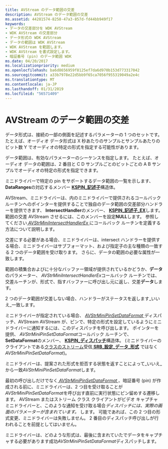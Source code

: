 ```yaml
---
title: AVStream のデータ範囲の交差
description: AVStream のデータ範囲の交差
ms.assetid: 44281574-8258-47a3-857d-fd44bb949f17
keywords:
- データの交差部分を WDK AVStream
- WDK AVStream の交差部分
- データ形式の WDK AVStream
- データの範囲は WDK AVStream
- WDK AVStream を範囲します。
- WDK AVStream を書式設定します。
- 暗証番号 (pin) のデータ範囲 WDK
ms.date: 04/20/2017
ms.localizationpriority: medium
ms.openlocfilehash: ba6d8656959f8125ef7da6d970b153d773317042
ms.sourcegitcommit: a33b7978e22d5bb9f65ca7056f955319049a2e4c
ms.translationtype: MT
ms.contentlocale: ja-JP
ms.lasthandoff: 01/31/2019
ms.locfileid: "56571409"
---
```

# <a name="data-range-intersections-in-avstream"></a>AVStream のデータ範囲の交差





データ形式は、接続の一部の側面を記述するパラメーターの 1 つのセットです。 たとえば、オーディオ データ形式は X 秒あたりのサンプルとサンプルあたりのビット数 Y でオーディオの特定の形式を指定する可能性があります。

データ範囲は、有効なパラメーターのシーケンスを指定します。 たとえば、オーディオ データの範囲は、2 番目と C D サンプルごとのビットごとの A B サンプルでオーディオの特定の形式を指定できます。

ミニドライバーで特定の pin をサポートするデータ範囲の一覧を示します、 **DataRanges**の対応するメンバー [ **KSPIN\_記述子**](https://msdn.microsoft.com/library/windows/hardware/ff563533)構造体。

AVStream、ミニドライバーは、内のミニドライバーで提供されるコールバック ルーチンへのポインターを提供することで独自のデータ範囲の交差部分ハンドラーを提供できます、 **IntersectHandler**のメンバー、 [ **KSPIN\_記述子\_EX**](https://msdn.microsoft.com/library/windows/hardware/ff563534)します。 範囲の交差 AVStream させるには、このメンバーを設定**NULL**します。 参照してください[ *AVStrMiniIntersectHandlerEx* ](https://msdn.microsoft.com/library/windows/hardware/ff556326)にコールバック ルーチンを定義する方法について説明します。

交差にする必要がある場合、ミニドライバーは、intersect ハンドラーを提供する場合、ミニドライバーはサブフォーマット、および指定子の主な種類の一致する 2 つのデータ範囲を受け取ります。 さらに、データの範囲の必要な属性が一致します。

範囲の積集合およびに十分なバッファー領域が提供されているかどうか、**データ**のパラメーター、 *AVStrMiniIntersectHandlerEx*コールバック ルーチンでは、交差ルーチンが、形式で、指すバッファーに呼び出し元に返し、交差**データ**します。

2 つのデータ範囲が交差しない場合、ハンドラーがステータスを返します\_いいえ\_一致します。

ミニドライバーが指定されている場合、 [ *AVStrMiniPinSetDataFormat* ](https://msdn.microsoft.com/library/windows/hardware/ff556355)ディスパッチ、AVStream AVStream が、ピンで、特定の形式を設定しているようにミニドライバーに通知するには、このディスパッチを呼び出します。 ポインターを提供、 *AVStrMiniPinSetDataFormat*コールバック ルーチンで、 **SetDataFormat**のメンバー、 [ **KSPIN\_ディスパッチ**](https://msdn.microsoft.com/library/windows/hardware/ff563535)構造体。 (ミニドライバーのクライアントである[クラスのストリーム](https://msdn.microsoft.com/library/windows/hardware/ff568275)受信[ **SRB\_設定\_データ\_形式**](https://msdn.microsoft.com/library/windows/hardware/ff568201) ではなく*AVStrMiniPinSetDataFormat*)。

ミニドライバーは、提案された形式を拒否する状態を返すことによって\_いいえ\_から一致*AVStrMiniPinSetDataFormat*します。

最初の呼び出しだけでなく[ *AVStrMiniPinSetDataFormat* ](https://msdn.microsoft.com/library/windows/hardware/ff556355) 、暗証番号 (pin) が作成される前に、ミニドライバーは、2 つ目を受け取ることが*AVStrMiniPinSetDataFormat*を呼び出す直前に実行状態にピン留めする遷移します。 AVStream またはストリーム クラス クライアントがビデオ キャプチャ ミニドライバーと、このような通知を受け取る場合*ディスパッチには、実際の画面のパラメーターが含まれています。* します。 可能であれば、この 2 つ目の形式変更、ミニドライバーは失敗しません。 2 番目のディスパッチ呼び出しが行われることを前提としてはいません。

ミニドライバーは、どのような形式は、最後に含まれていたでデータをキャプチャする必要があります成功*AVStrMiniPinSetDataFormat*ディスパッチします。

 

 




